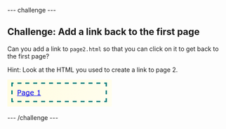 \--- challenge \---

## Challenge: Add a link back to the first page

Can you add a link to `page2.html` so that you can click on it to get back to the first page?

Hint: Look at the HTML you used to create a link to page 2.

![screenshot](images/magazine-page1-link.png)

\--- /challenge \---